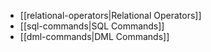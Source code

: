 - [[relational-operators|Relational Operators]]
- [[sql-commands|SQL Commands]]
- [[dml-commands|DML Commands]]
